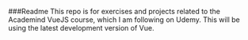 ###Readme
This repo is for exercises and projects related to the Academind VueJS course, which I am following on Udemy. This will be using the latest development version of Vue.